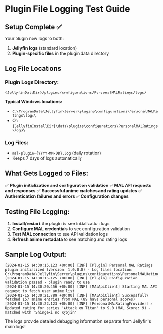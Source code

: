 # Plugin File Logging Test Guide

## Setup Complete ✅

Your plugin now logs to both:
1. **Jellyfin logs** (standard location)
2. **Plugin-specific files** in the plugin data directory

## Log File Locations

### Plugin Logs Directory:
```
{JellyfinDataDir}/plugins/configurations/PersonalMALRatings/logs/
```

**Typical Windows locations:**
- `C:\ProgramData\Jellyfin\Server\plugins\configurations\PersonalMALRatings\logs\`
- Or: `{JellyfinInstallDir}\data\plugins\configurations\PersonalMALRatings\logs\`

### Log Files:
- `mal-plugin-{YYYY-MM-DD}.log` (daily rotation)
- Keeps 7 days of logs automatically

## What Gets Logged to Files:

✅ **Plugin initialization and configuration validation**
✅ **MAL API requests and responses** 
✅ **Successful anime matches and rating updates**
✅ **Authentication failures and errors**
✅ **Configuration changes**

## Testing File Logging:

1. **Install/restart** the plugin to see initialization logs
2. **Configure MAL credentials** to see configuration validation
3. **Test MAL connection** to see API validation logs  
4. **Refresh anime metadata** to see matching and rating logs

## Sample Log Output:
```
[2024-01-15 14:30:15.123 +00:00] [INF] [Plugin] Personal MAL Ratings plugin initialized (Version: 1.0.0.0) - Log files location: C:\ProgramData\Jellyfin\Server\plugins\configurations\PersonalMALRatings\logs
[2024-01-15 14:30:15.125 +00:00] [INF] [Plugin] Configuration validation passed - plugin ready to use
[2024-01-15 14:30:20.456 +00:00] [INF] [MALApiClient] Starting MAL API request to fetch user anime list
[2024-01-15 14:30:21.789 +00:00] [INF] [MALApiClient] Successfully fetched 157 anime entries from MAL (89 have personal scores)
[2024-01-15 14:30:22.123 +00:00] [INF] [PersonalMALRatingProvider] ✓ Updated rating for series 'Attack on Titan' to 9.0 (MAL Score: 9) - matched with 'Shingeki no Kyojin'
```

The logs provide detailed debugging information separate from Jellyfin's main logs!